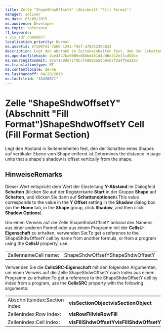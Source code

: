 ```yaml
---
title: Zelle "ShapeShdwOffsetY" (Abschnitt "Fill Format")
manager: soliver
ms.date: 03/09/2015
ms.audience: Developer
ms.topic: reference
f1_keywords:
- vis_sdr.chm60077
localization_priority: Normal
ms.assetid: ef200f41-7b69-1291-f9df-a7035239a033
description: Legt den Abstand in Seiteneinheiten fest, den der Schatten eines Shapes auf vertikaler Ebene vom Shape entfernt ist.
ms.openlocfilehash: 4ae4347ba9009e88bbd181d4dd6e242e1fad53be
ms.sourcegitcommit: 8657170d071f9bcf680aba50b9c07f2a4fb82283
ms.translationtype: MT
ms.contentlocale: de-DE
ms.lasthandoff: 04/28/2019
ms.locfileid: "33426821"
---
```

# <a name="shapeshdwoffsety-cell-fill-format-section"></a><span data-ttu-id="368cd-103">Zelle "ShapeShdwOffsetY" (Abschnitt "Fill Format")</span><span class="sxs-lookup"><span data-stu-id="368cd-103">ShapeShdwOffsetY Cell (Fill Format Section)</span></span>

<span data-ttu-id="368cd-104">Legt den Abstand in Seiteneinheiten fest, den der Schatten eines Shapes auf vertikaler Ebene vom Shape entfernt ist.</span><span class="sxs-lookup"><span data-stu-id="368cd-104">Determines the distance in page units that a shape's shadow is offset vertically from the shape.</span></span>
  
## <a name="remarks"></a><span data-ttu-id="368cd-105">Hinweise</span><span class="sxs-lookup"><span data-stu-id="368cd-105">Remarks</span></span>

<span data-ttu-id="368cd-106">Dieser Wert entspricht dem Wert der Einstellung **Y-Abstand** im Dialogfeld **Schatten** (klicken Sie auf der Registerkarte **Start** in der Gruppe **Shape** auf **Schatten**, und klicken Sie dann auf **Schattenoptionen**).</span><span class="sxs-lookup"><span data-stu-id="368cd-106">This value corresponds to the value in the **Y Offset** setting in the **Shadow** dialog box (on the **Home** tab, in the **Shape** group, click **Shadow**, and then click **Shadow Options**).</span></span>
  
<span data-ttu-id="368cd-107">Um einen Verweis auf die Zelle ShapeShdwOffsetY anhand des Namens aus einer anderen Formel oder aus einem Programm mit der **CellsU-Eigenschaft** zu erhalten, verwenden Sie:</span><span class="sxs-lookup"><span data-stu-id="368cd-107">To get a reference to the ShapeShdwOffsetY cell by name from another formula, or from a program using the **CellsU** property, use:</span></span> 
  
|||
|:-----|:-----|
| <span data-ttu-id="368cd-108">Zellenname</span><span class="sxs-lookup"><span data-stu-id="368cd-108">Cell name:</span></span>  <br/> | <span data-ttu-id="368cd-109">ShapeShdwOffsetY</span><span class="sxs-lookup"><span data-stu-id="368cd-109">ShapeShdwOffsetY</span></span>  <br/> |
   
<span data-ttu-id="368cd-110">Verwenden Sie die **CellsSRC-Eigenschaft** mit den folgenden Argumenten, um einen Verweis auf die Zelle ShapeShdwOffsetY nach Index aus einem Programm zu erhalten:</span><span class="sxs-lookup"><span data-stu-id="368cd-110">To get a reference to the ShapeShdwOffsetY cell by index from a program, use the **CellsSRC** property with the following arguments:</span></span> 
  
|||
|:-----|:-----|
| <span data-ttu-id="368cd-111">Abschnittsindex:</span><span class="sxs-lookup"><span data-stu-id="368cd-111">Section index:</span></span>  <br/> |<span data-ttu-id="368cd-112">**visSectionObject**</span><span class="sxs-lookup"><span data-stu-id="368cd-112">**visSectionObject**</span></span> <br/> |
| <span data-ttu-id="368cd-113">Zeilenindex:</span><span class="sxs-lookup"><span data-stu-id="368cd-113">Row index:</span></span>  <br/> |<span data-ttu-id="368cd-114">**visRowFill**</span><span class="sxs-lookup"><span data-stu-id="368cd-114">**visRowFill**</span></span> <br/> |
| <span data-ttu-id="368cd-115">Zellenindex:</span><span class="sxs-lookup"><span data-stu-id="368cd-115">Cell index:</span></span>  <br/> |<span data-ttu-id="368cd-116">**visFillShdwOffsetY**</span><span class="sxs-lookup"><span data-stu-id="368cd-116">**visFillShdwOffsetY**</span></span> <br/> |
   

